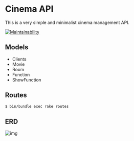 # Cinema API

This is a very simple and minimalist cinema management API.


[![Maintainability](https://api.codeclimate.com/v1/badges/6d6651ebdfa6c0e9adee/maintainability)](https://codeclimate.com/github/devpolish/cinema/maintainability)

## Models

- Clients
- Movie
- Room
- Function
- ShowFunction

## Routes
```bash
$ bin/bundle exec rake routes
```
## ERD

![img](https://i.postimg.cc/bJYF4kfp/Screenshot-from-2019-07-29-18-36-33.png)
